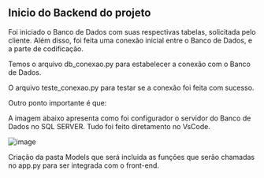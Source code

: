 ## **Inicio do Backend do projeto**

Foi iniciado o Banco de Dados com suas respectivas tabelas, solicitada pelo cliente. Além disso, foi feita uma conexão inicial entre o Banco de Dados, e a parte de codificação.

Temos o arquivo db_conexao.py para estabelecer a conexão com o Banco de Dados. 

O arquivo teste_conexao.py para testar se a conexão foi feita com sucesso. 

Outro ponto importante é que:

A imagem abaixo apresenta como foi configurador o servidor do Banco de Dados no SQL SERVER. Tudo foi feito diretamento no VsCode.

![image](https://github.com/user-attachments/assets/6f52a2c6-8b8f-4001-87d0-d4fc06eb9949)

Criação da pasta Models que será incluida as funções que serão chamadas no app.py para ser integrada com o front-end.
